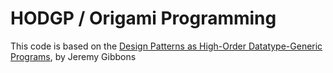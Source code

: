 # HODGP / Origami Programming

This code is based on the [Design Patterns as High-Order Datatype-Generic Programs](http://www.cs.ox.ac.uk/jeremy.gibbons/publications/hodgp.pdf), by Jeremy Gibbons
